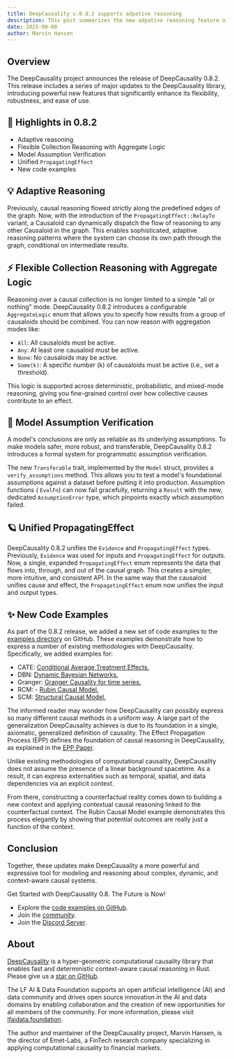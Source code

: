 ```yaml
---
title: DeepCausality v.0.8.2 supports adpative reasoning
description: This post summarizes the new adpative reasoning feature of DeepCausality v.0.8.2 
date: 2025-08-08
author: Marvin Hansen
---
```


[//]: # (SPDX-License-Identifier: CC-BY-4.0)

## Overview

The DeepCausality project announces the release of DeepCausality 0.8.2. This release includes a series of major updates
to the DeepCausality library, introducing powerful new features that significantly enhance its flexibility, robustness,
and ease of use.

## 🚀 Highlights in 0.8.2

* Adaptive reasoning
* Flexible Collection Reasoning with Aggregate Logic
* Model Assumption Verification
* Unified `PropagatingEffect`
* New code examples

## 💡 Adaptive Reasoning

Previously, causal reasoning flowed strictly along the predefined edges of the graph. Now, with the introduction of the
`PropagatingEffect::RelayTo` variant, a Causaloid can dynamically dispatch the flow of reasoning to any other Causaloid
in the graph. This enables sophisticated, adaptive reasoning patterns where the system can choose its own path through
the graph, conditional on intermediate results.

## ⚡ Flexible Collection Reasoning with Aggregate Logic

Reasoning over a causal collection is no longer limited to a simple "all or nothing" mode. DeepCausality 0.8.2
introduces a configurable `AggregateLogic` enum that allows you to specify how results from a group of causaloids should
be combined. You can now reason with aggregation modes like:

* `All`: All causaloids must be active.
* `Any`: At least one causaloid must be active.
* `None`: No causaloids may be active.
* `Some(k)`: A specific number (k) of causaloids must be active (i.e., set a threshold).

This logic is supported across deterministic, probabilistic, and mixed-mode reasoning, giving you fine-grained control
over how collective causes contribute to an effect.

## 📍 Model Assumption Verification

A model's conclusions are only as reliable as its underlying assumptions. To make models safer, more robust, and
transferable, DeepCausality 0.8.2 introduces a formal system for programmatic assumption verification.

The new `Transferable` trait, implemented by the `Model` struct, provides a `verify_assumptions` method. This allows you
to test a model's foundational assumptions against a dataset before putting it into production. Assumption functions (
`EvalFn`) can now fail gracefully, returning a `Result` with the new, dedicated `AssumptionError` type, which pinpoints
exactly which assumption failed.

## 🪐 Unified PropagatingEffect

DeepCausality 0.8.2 unifies the `Evidence` and `PropagatingEffect` types. Previously, `Evidence` was used for inputs and
`PropagatingEffect` for outputs. Now, a single, expanded `PropagatingEffect` enum represents the data that flows into,
through, and out of the causal graph. This creates a simpler, more intuitive, and consistent API. In the same way that
the causaloid unifies cause and effect, the `PropagatingEffect` enum now unifies the input and output types.

## ✨ New Code Examples

As part of the 0.8.2 release, we added a new set of code examples to
the [examples directory](https://github.com/deepcausality-rs/deep_causality/tree/main/examples) on GitHub. These
examples demonstrate how to express a number of existing methodologies with DeepCausality. Specifically, we added
examples for:

* CATE: [Conditional Average Treatment Effects.](https://github.com/deepcausality-rs/deep_causality/tree/main/examples/epp_cate)
* DBN: [Dynamic Bayesian Networks.](https://github.com/deepcausality-rs/deep_causality/tree/main/examples/epp_dbn)
* Granger: [Granger Causality for time series.](https://github.com/deepcausality-rs/deep_causality/tree/main/examples/epp_granger)
* RCM: - [Rubin Causal Model.](https://github.com/deepcausality-rs/deep_causality/tree/main/examples/epp_rcm)
* SCM: [Structural Causal Model.](https://github.com/deepcausality-rs/deep_causality/tree/main/examples/epp_scm)

The informed reader may wonder how DeepCausality can possibly express so many different causal methods in a uniform way. A large
part of the generalization DeepCausality achieves is due to its foundation in a single, axiomatic, generalized
definition of causality. The Effect Propagation Process (EPP) defines the foundation of causal reasoning in
DeepCausality, as explained in
the [EPP Paper](https://github.com/deepcausality-rs/papers/blob/main/effect_propagation_process/epp.pdf).

Unlike existing methodologies of computational causality, DeepCausality does not assume the presence of a linear
background spacetime. As a result, it can express externalities such as temporal, spatial, and data dependencies via an
explicit context.

From there, constructing a counterfactual reality comes down to building a new context and applying contextual causal
reasoning linked to the counterfactual context. The Rubin Causal Model example demonstrates this process elegantly by
showing that potential outcomes are really just a function of the context.

## Conclusion

Together, these updates make DeepCausality a more powerful and expressive tool for modeling and reasoning about complex,
dynamic, and context-aware causal systems.

Get Started with DeepCausality 0.8. The Future is Now!

* Explore the [code examples on GitHub](https://github.com/deepcausality-rs/deep_causality/tree/main/examples).
* Join the [community](https://deepcausality.com/community/).
* Join the [Discord Server](https://discord.gg/Bxj9P7JXSj).

## About

[DeepCausality](https://deepcausality.com/) is a hyper-geometric computational causality library that enables fast and
deterministic context-aware causal reasoning in Rust. Please give us
a [star on GitHub](https://github.com/deepcausality-rs/deep_causality).

The LF AI & Data Foundation supports an open artificial intelligence (AI) and data community and drives open source
innovation in the AI and data domains by enabling collaboration and the creation of new opportunities for all members of
the community. For more information, please visit [lfaidata.foundation](https://lfaidata.foundation).

The author and maintainer of the DeepCausality project, Marvin Hansen, is the director of Emet-Labs, a FinTech research
company specializing in applying computational causality to financial markets.